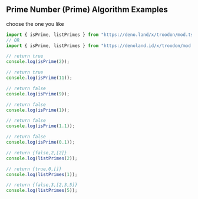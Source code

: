 ## Prime Number (Prime) Algorithm Examples

choose the one you like

```typescript
import { isPrime, listPrimes } from "https://deno.land/x/troodon/mod.ts"; // Official Third Party Modules
// OR
import { isPrime, listPrimes } from "https://denoland.id/x/troodon/mod.ts"; // Indonesia Third Party Modules
```

```typescript
// return true
console.log(isPrime(2));

// return true
console.log(isPrime(11));

// return false
console.log(isPrime(9));

// return false
console.log(isPrime(1));

// return false
console.log(isPrime(1.1));

// return false
console.log(isPrime(0.1));
```

```typescript
// return {false,2,[2]}
console.log(listPrimes(2));

// return {true,0,[]}
console.log(listPrimes(1));

// return {false,3,[2,3,5]}
console.log(listPrimes(5));
```
